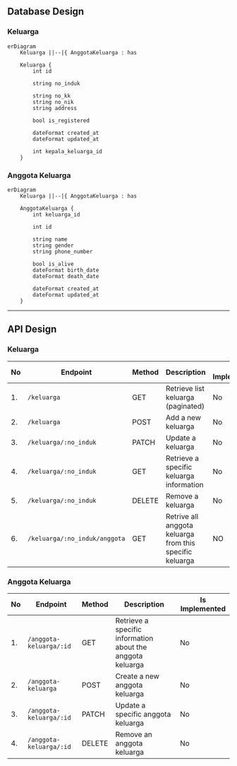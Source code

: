 ## Database Design

### Keluarga

```mermaid
erDiagram
    Keluarga ||--|{ AnggotaKeluarga : has

    Keluarga {
        int id

        string no_induk

        string no_kk
        string no_nik
        string address

        bool is_registered

        dateFormat created_at
        dateFormat updated_at

        int kepala_keluarga_id
    }
```

### Anggota Keluarga

```mermaid
erDiagram
    Keluarga ||--|{ AnggotaKeluarga : has

    AnggotaKeluarga {
        int keluarga_id

        int id

        string name
        string gender
        string phone_number

        bool is_alive
        dateFormat birth_date
        dateFormat death_date

        dateFormat created_at
        dateFormat updated_at
    }
```

---

## API Design

### Keluarga

| No   | Endpoint                      | Method | Description                                              | Is Implemented |
| ---- | ----------------------------- | ------ | -------------------------------------------------------- | -------------- |
| 1.   | `/keluarga`                   | GET    | Retrieve list keluarga (paginated)                       | No             |
| 2.   | `/keluarga`                   | POST   | Add a new keluarga                                       | No             |
| 3.   | `/keluarga/:no_induk`         | PATCH  | Update a keluarga                                        | No             |
| 4.   | `/keluarga/:no_induk`         | GET    | Retrieve a specific keluarga information                 | No             |
| 5.   | `/keluarga/:no_induk`         | DELETE | Remove a keluarga                                        | No             |
| 6.   | `/keluarga/:no_induk/anggota` | GET    | Retrive all anggota keluarga from this specific keluarga | NO             |

### Anggota Keluarga

| No   | Endpoint                | Method | Description                                                | Is Implemented |
| ---- | ----------------------- | ------ | ---------------------------------------------------------- | -------------- |
| 1.   | `/anggota-keluarga/:id` | GET    | Retrieve a specific information about the anggota keluarga | No             |
| 2.   | `/anggota-keluarga`     | POST   | Create a new anggota keluarga                              | No             |
| 3.   | `/anggota-keluarga/:id` | PATCH  | Update a specific anggota keluarga                         | No             |
| 4.   | `/anggota-keluarga/:id` | DELETE | Remove an anggota keluarga                                 | No             |
